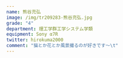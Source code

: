 ```yaml
---
name: 熊谷充弘
image: /img/tr209283-熊谷充弘.jpg
grade: "4"
department: 理工学群工学システム学類
equipment: Sony α7R
twitter: hirokuma2000
comment: "猫とか花とか風景撮るのが好きです～\t"
---
```

